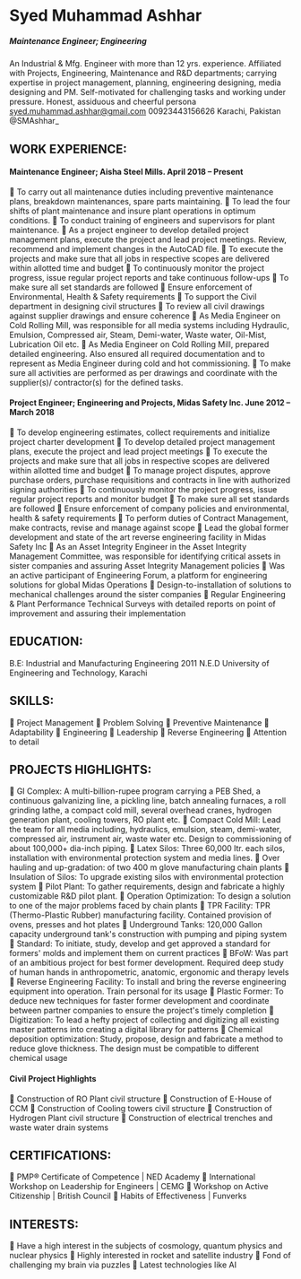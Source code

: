 # Syed Muhammad Ashhar
##### Maintenance Engineer; Engineering
An Industrial & Mfg. Engineer with more than 12 yrs. experience. Affiliated with Projects, Engineering, Maintenance
and R&D departments; carrying expertise in project management, planning, engineering designing, media designing
and PM. Self-motivated for challenging tasks and working under pressure. Honest, assiduous and cheerful persona
 syed.muhammad.ashhar@gmail.com 00923443156626 Karachi, Pakistan @SMAshhar_

## WORK EXPERIENCE:
#### Maintenance Engineer; Aisha Steel Mills. April 2018 – Present
 To carry out all maintenance duties including preventive maintenance plans, breakdown maintenances, spare
parts maintaining.
 To lead the four shifts of plant maintenance and insure plant operations in optimum conditions.
 To conduct training of engineers and supervisors for plant maintenance.
 As a project engineer to develop detailed project management plans, execute the project and lead project
meetings. Review, recommend and implement changes in the AutoCAD file.
 To execute the projects and make sure that all jobs in respective scopes are delivered within allotted time and
budget
 To continuously monitor the project progress, issue regular project reports and take continuous follow-ups
 To make sure all set standards are followed
 Ensure enforcement of Environmental, Health & Safety requirements
 To support the Civil department in designing civil structures
 To review all civil drawings against supplier drawings and ensure coherence
 As Media Engineer on Cold Rolling Mill, was responsible for all media systems including Hydraulic, Emulsion,
Compressed air, Steam, Demi-water, Waste water, Oil-Mist, Lubrication Oil etc.
 As Media Engineer on Cold Rolling Mill, prepared detailed engineering. Also ensured all required
documentation and to represent as Media Engineer during cold and hot commissioning.
 To make sure all activities are performed as per drawings and coordinate with the supplier(s)/ contractor(s)
for the defined tasks.
#### Project Engineer; Engineering and Projects, Midas Safety Inc. June 2012 – March 2018
 To develop engineering estimates, collect requirements and initialize project charter development
 To develop detailed project management plans, execute the project and lead project meetings
 To execute the projects and make sure that all jobs in respective scopes are delivered within allotted time and
budget
 To manage project disputes, approve purchase orders, purchase requisitions and contracts in line with
authorized signing authorities
 To continuously monitor the project progress, issue regular project reports and monitor budget
 To make sure all set standards are followed
 Ensure enforcement of company policies and environmental, health & safety requirements
 To perform duties of Contract Management, make contracts, revise and manage against scope
 Lead the global former development and state of the art reverse engineering facility in Midas Safety Inc
 As an Asset Integrity Engineer in the Asset Integrity Management Committee, was responsible for identifying
critical assets in sister companies and assuring Asset Integrity Management policies
 Was an active participant of Engineering Forum, a platform for engineering solutions for global Midas
Operations
 Design-to-installation of solutions to mechanical challenges around the sister companies
 Regular Engineering & Plant Performance Technical Surveys with detailed reports on point of improvement
and assuring their implementation
## EDUCATION:
B.E: Industrial and Manufacturing Engineering 2011
N.E.D University of Engineering and Technology, Karachi
## SKILLS:
 Project Management
 Problem Solving
 Preventive Maintenance
 Adaptability
 Engineering
 Leadership
 Reverse Engineering
 Attention to detail
## PROJECTS HIGHLIGHTS:
 GI Complex: A multi-billion-rupee program carrying a PEB Shed, a continuous galvanizing line, a pickling line,
batch annealing furnaces, a roll grinding lathe, a compact cold mill, several overhead cranes, hydrogen
generation plant, cooling towers, RO plant etc.
 Compact Cold Mill: Lead the team for all media including, hydraulics, emulsion, steam, demi-water,
compressed air, instrument air, waste water etc. Design to commissioning of about 100,000+ dia-inch piping.
 Latex Silos: Three 60,000 ltr. each silos, installation with environmental protection system and media lines.
 Over hauling and up-gradation: of two 400 m glove manufacturing chain plants
 Insulation of Silos: To upgrade existing silos with environmental protection system
 Pilot Plant: To gather requirements, design and fabricate a highly customizable R&D pilot plant.
 Operation Optimization: To design a solution to one of the major problems faced by chain plants
 TPR Facility: TPR (Thermo-Plastic Rubber) manufacturing facility. Contained provision of ovens, presses and
hot plates
 Underground Tanks: 120,000 Gallon capacity underground tank's construction with pumping and piping
system
 Standard: To initiate, study, develop and get approved a standard for formers' molds and implement them on
current practices
 BFoW: Was part of an ambitious project for best former development. Required deep study of human hands
in anthropometric, anatomic, ergonomic and therapy levels
 Reverse Engineering Facility: To install and bring the reverse engineering equipment into operation. Train
personal for its usage
 Plastic Former: To deduce new techniques for faster former development and coordinate between partner
companies to ensure the project's timely completion
 Digitization: To lead a hefty project of collecting and digitizing all existing master patterns into creating a
digital library for patterns
 Chemical deposition optimization: Study, propose, design and fabricate a method to reduce glove thickness.
The design must be compatible to different chemical usage
#### Civil Project Highlights
 Construction of RO Plant civil structure
 Construction of E-House of CCM
 Construction of Cooling towers civil structure
 Construction of Hydrogen Plant civil structure
 Construction of electrical trenches and waste water drain systems
## CERTIFICATIONS:
 PMP® Certificate of Competence | NED Academy
 International Workshop on Leadership for Engineers | CEMG
 Workshop on Active Citizenship | British Council
 Habits of Effectiveness | Funverks
## INTERESTS:
 Have a high interest in the subjects of cosmology, quantum physics and nuclear physics
 Highly interested in rocket and satellite industry
 Fond of challenging my brain via puzzles
 Latest technologies like AI
